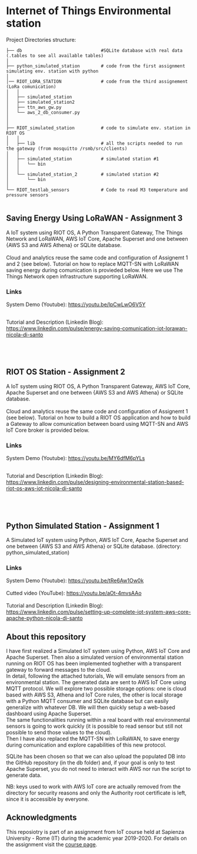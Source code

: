 # Internet of Things Environmental station
Project Directories structure:
```
├── db                              #SQLite database with real data (.tables to see all available tables)
│   
├── python_simulated_station        # code from the first assignment simulating env. station with python
│   
│── RIOT_LORA_STATION               # code from the third assignement (LoRa comunication)
│   │
│   ├── simulated_station
│   ├── simulated_station2
│   ├── ttn_aws_gw.py
│   └── aws_2_db_consumer.py
│
│   
├── RIOT_simulated_station          # code to simulate env. station in RIOT OS
│   │   
│   ├── lib                         # all the scripts needed to run the gateway (from mosquitto /rsmb/src/clients)                        
│   │   
│   ├── simulated_station           # simulated station #1
│   │   └── bin
│   │   
│   └── simulated_station_2         # simulated station #2 
│       └── bin
│      
└── RIOT_testlab_sensors            # Code to read M3 temperature and pressure sensors 


```


## Saving Energy Using LoRaWAN - Assignment 3
A IoT system using RIOT OS, A Python Transparent Gateway, The Things Network and LoRaWAN, AWS IoT Core, Apache Superset and one between  {AWS S3 and AWS Athena} or SQLite database. <br><br>
Cloud and analytics reuse the same code and configuration of Assignemt 1 and 2 (see below). Tutorial on how to replace MQTT-SN with LoRaWAN saving energy during comunication is provieded below. Here we use The Things Network open infrastructure supporting LoRaWAN. 
### Links
System Demo (Youtube): https://youtu.be/lpCwLwO6V5Y <br><br>

Tutorial and Description (Linkedin Blog): https://www.linkedin.com/pulse/energy-saving-comunication-iot-lorawan-nicola-di-santo <br><br><br><br>

## RIOT OS Station - Assignment 2
A IoT system using RIOT OS, A Python Transparent Gateway, AWS IoT Core, Apache Superset and one between  {AWS S3 and AWS Athena} or SQLite database. <br><br>
Cloud and analytics reuse the same code and configuration of Assignemt 1 (see below). Tutorial on how to build a RIOT OS application and how to build a Gateway to allow comunication between board using MQTT-SN and AWS IoT Core broker is provided below.
### Links
System Demo (Youtube): https://youtu.be/MY6dfM6pYLs <br><br>

Tutorial and Description (Linkedin Blog): https://www.linkedin.com/pulse/designing-environmental-station-based-riot-os-aws-iot-nicola-di-santo <br><br><br><br>

## Python Simulated Station - Assignment 1 
A Simulated IoT system using Python, AWS IoT Core, Apache Superset and one between  {AWS S3 and AWS Athena} or SQLite database. (directory: python_simulated_station)
### Links
System Demo (Youtube): https://youtu.be/tRe6Aw1Ow0k <br><br>
Cutted video (YouTube): https://youtu.be/aOt-4mvsAAo <br><br>
Tutorial and Description (Linkedin Blog): https://www.linkedin.com/pulse/setting-up-complete-iot-system-aws-core-apache-python-nicola-di-santo


## About this repository

I have first realized a Simulated IoT system using Python, AWS IoT Core and Apache Superset. Then also a simulated version of environmental station running on RIOT OS has been implemented toghether with a transparent gateway to forward messages to the cloud. <br>In detail, following the attached tutorials, We will emulate sensors from an environmental station. The generated data are sent to AWS IoT Core using MQTT protocol. We will explore two possible storage options: one is cloud based with AWS S3, Athena and IoT Core rules, the other is local storage with a Python MQTT consumer and SQLite database but can easily generalize with whatever DB. We will then quickly setup a web-based dashboard using Apache Superset. <br> The same functionalities running within a real board with real environmental sensors is going to work quickly (it is possible to read sensor but still not possible to send those values to the cloud). <br> Then I have also replaced the MQTT-SN with LoRaWAN, to save energy during comunication and explore capabilities of this new protocol.

SQLite has been chosen so that we can also upload the populated DB into the GitHub repository (in the db folder) and, if your goal is only to test Apache Superset, you do not need to interact with AWS nor run the script to generate data.

NB: keys used to work with AWS IoT core are actually removed from the directory for security reasons and only the Authority root certificate is left, since it is accessible by everyone. 

## Acknowledgments

This reposiotry is part of an assignment from IoT course held at Sapienza University - Rome (IT) during the academic year 2019-2020. For details on the assignment visit the [course page](http://ichatz.me/Site/InternetOfThings2020).
